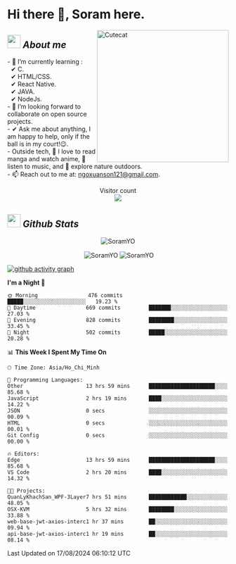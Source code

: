 # Hi there 👋, Soram here. 
 
<img align="right" width=300px alt="Cutecat" src="https://c.tenor.com/K33MDwMai28AAAAC/nyochio-d4dj.gif" />

## <img src="https://c.tenor.com/q8EQYnb8VLcAAAAi/re-zero.gif" width="30px">&nbsp;***About me***
 
\- 🌱 I’m currently learning :
  <br> &nbsp; ✔ C.
  <br> &nbsp; ✔ HTML/CSS.
  <br> &nbsp; ✔ React Native.
  <br> &nbsp; ✔ JAVA.
   <br> &nbsp; ✔ NodeJs.
<br> \- 👯 I’m looking forward to collaborate on open source projects.
<br> \- ✔ Ask me about anything, I am happy to help, only if the ball is in my court!😉.
<br> \- Outside tech,  📖 I love to read manga and watch anime, 🎵 listen to music, and 🌴 explore nature outdoors.
<br> \- 📫 Reach out to me at: ngoxuanson121@gmail.com.

<p align="center"> 
  Visitor count<br>
  <img src="https://profile-counter.glitch.me/SoramYO/count.svg" />
</p>

## <img src="https://c.tenor.com/moaQHad4VcMAAAAi/ram-dance.gif" width="30px">&nbsp;***Github Stats***
<p align="center"> <img src="https://komarev.com/ghpvc/?username=SoramYO" alt="SoramYO" /> </p>

<p align="center">&nbsp;<img align="center" src="https://github-readme-stats.vercel.app/api?username=SoramYO&theme=gotham&show_icons=true" alt="SoramYO" />

<img align="center" src="http://github-readme-streak-stats.herokuapp.com?user=SoramYO&theme=gotham&hide_border=true&date_format=M%20j%5B%2C%20Y%5D" alt="SoramYO" />


[![github activity graph](https://github-readme-activity-graph.vercel.app/graph?username=SoramYO&theme=tokyo-night)](https://github.com/SoramYO/github-readme-activity-graph)


<!--START_SECTION:waka-->
**I'm a Night 🦉** 

```text
🌞 Morning                476 commits         █████░░░░░░░░░░░░░░░░░░░░   19.23 % 
🌆 Daytime                669 commits         ███████░░░░░░░░░░░░░░░░░░   27.03 % 
🌃 Evening                828 commits         ████████░░░░░░░░░░░░░░░░░   33.45 % 
🌙 Night                  502 commits         █████░░░░░░░░░░░░░░░░░░░░   20.28 % 
```


📊 **This Week I Spent My Time On** 

```text
🕑︎ Time Zone: Asia/Ho_Chi_Minh

💬 Programming Languages: 
Other                    13 hrs 59 mins      █████████████████████░░░░   85.68 % 
JavaScript               2 hrs 19 mins       ████░░░░░░░░░░░░░░░░░░░░░   14.22 % 
JSON                     0 secs              ░░░░░░░░░░░░░░░░░░░░░░░░░   00.09 % 
HTML                     0 secs              ░░░░░░░░░░░░░░░░░░░░░░░░░   00.01 % 
Git Config               0 secs              ░░░░░░░░░░░░░░░░░░░░░░░░░   00.00 % 

🔥 Editors: 
Edge                     13 hrs 59 mins      █████████████████████░░░░   85.68 % 
VS Code                  2 hrs 20 mins       ████░░░░░░░░░░░░░░░░░░░░░   14.32 % 

🐱‍💻 Projects: 
QuanLyKhachSan_WPF-3Layer7 hrs 51 mins       ████████████░░░░░░░░░░░░░   48.05 % 
OSX-KVM                  5 hrs 32 mins       ████████░░░░░░░░░░░░░░░░░   33.88 % 
web-base-jwt-axios-interc1 hr 37 mins        ██░░░░░░░░░░░░░░░░░░░░░░░   09.94 % 
api-base-jwt-axios-interc1 hr 19 mins        ██░░░░░░░░░░░░░░░░░░░░░░░   08.14 % 
```


 Last Updated on 17/08/2024 06:10:12 UTC
<!--END_SECTION:waka-->
